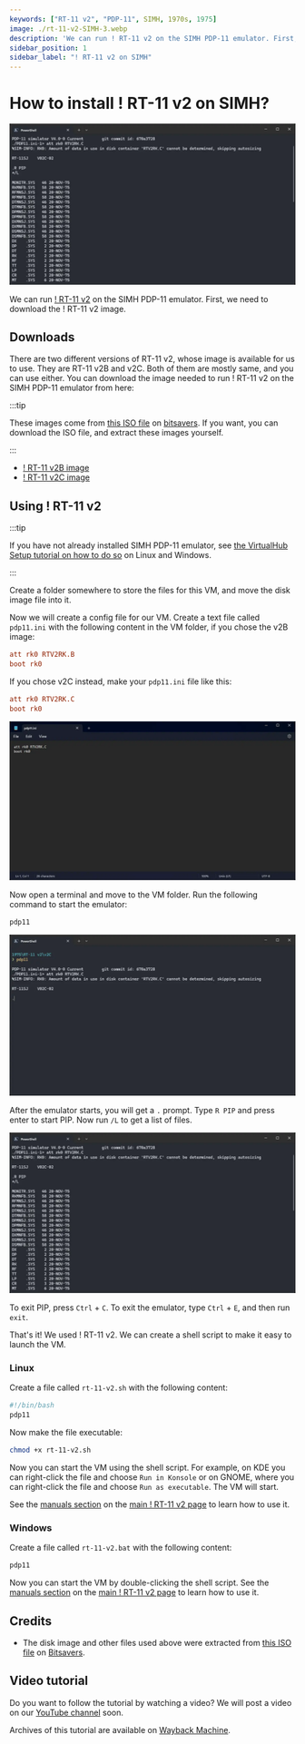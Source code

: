 ```yaml
---
keywords: ["RT-11 v2", "PDP-11", SIMH, 1970s, 1975]
image: ./rt-11-v2-SIMH-3.webp
description: 'We can run ! RT-11 v2 on the SIMH PDP-11 emulator. First, we need to download the ! RT-11 image. You can download the image needed to run it on the SIMH PDP-11 emulator from here.'
sidebar_position: 1
sidebar_label: "! RT-11 v2 on SIMH"
---
```


# How to install ! RT-11 v2 on SIMH?

![SIMH PDP-11 emulator with ! RT-11 v2](./rt-11-v2-SIMH-3.webp)

We can run [! RT-11 v2](/1970s/1975/rt-11-v2) on the SIMH PDP-11 emulator. First, we need to download the ! RT-11 v2 image.

## Downloads

There are two different versions of RT-11 v2, whose image is available for us to use. They are RT-11 v2B and v2C. Both of them are mostly same, and you can use either. You can download the image needed to run ! RT-11 v2 on the SIMH PDP-11 emulator from here:

:::tip

These images come from [this ISO file](https://bitsavers.org/bits/DEC/pdp11/rt-11/Fine_RT-11_collection/RT11DV50.ISO.zip) on [bitsavers](https://bitsavers.org/). If you want, you can download the ISO file, and extract these images yourself.

:::

- [! RT-11 v2B image](https://github.com/InstallerLegacy/RT11DV50/raw/main/RTV2RK.B)
- [! RT-11 v2C image](https://github.com/InstallerLegacy/RT11DV50/raw/main/RTV2RK.C)

## Using ! RT-11 v2

:::tip

If you have not already installed SIMH PDP-11 emulator, see [the VirtualHub Setup tutorial on how to do so](https://setup.virtualhub.eu.org/simh-pdp11/) on Linux and Windows.

:::

Create a folder somewhere to store the files for this VM, and move the disk image file into it.

Now we will create a config file for our VM. Create a text file called `pdp11.ini` with the following content in the VM folder, if you chose the v2B image:

```ini
att rk0 RTV2RK.B
boot rk0
```

If you chose v2C instead, make your `pdp11.ini` file like this:

```ini
att rk0 RTV2RK.C
boot rk0
```

![pdp11.ini](./rt-11-v2-SIMH-1.webp)

Now open a terminal and move to the VM folder. Run the following command to start the emulator:

```bash
pdp11
```

![pdp11](./rt-11-v2-SIMH-2.webp)

After the emulator starts, you will get a `.` prompt. Type `R PIP` and press enter to start PIP. Now run `/L` to get a list of files.

![List of files in ! RT-11 v2](./rt-11-v2-SIMH-3.webp)

To exit PIP, press `Ctrl` + `C`. To exit the emulator, type `Ctrl` + `E`, and then run `exit`.

That's it! We used ! RT-11 v2. We can create a shell script to make it easy to launch the VM.

### Linux

Create a file called `rt-11-v2.sh` with the following content:

```bash
#!/bin/bash
pdp11
```

Now make the file executable:

```bash
chmod +x rt-11-v2.sh
```

Now you can start the VM using the shell script. For example, on KDE you can right-click the file and choose `Run in Konsole` or on GNOME, where you can right-click the file and choose `Run as executable`. The VM will start.

See the [manuals section](/1970s/1975/rt-11-v2/#manuals) on the [main ! RT-11 v2 page](/1970s/1975/rt-11-v2) to learn how to use it.

### Windows

Create a file called `rt-11-v2.bat` with the following content:

```bash
pdp11
```

Now you can start the VM by double-clicking the shell script. See the [manuals section](/1970s/1975/rt-11-v2/#manuals) on the [main ! RT-11 v2 page](/1970s/1975/rt-11-v2) to learn how to use it.

## Credits

- The disk image and other files used above were extracted from [this ISO file](https://bitsavers.org/bits/DEC/pdp11/rt-11/Fine_RT-11_collection/RT11DV50.ISO.zip) on [Bitsavers](https://bitsavers.org/).

## Video tutorial

Do you want to follow the tutorial by watching a video? We will post a video on our [YouTube channel](https://www.youtube.com/@virtua1hub) soon.

Archives of this tutorial are available on [Wayback Machine](https://web.archive.org/web/*/https://virtualhub.eu.org/1970s/1975/rt-11-v2/simh/).
